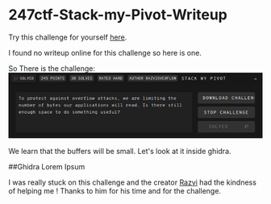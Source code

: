 # 247ctf-Stack-my-Pivot-Writeup
Try this challenge for yourself [here](https://247ctf.com/).


I found no writeup online for this challenge so here is one.

So There is the challenge:
![alt text](./screenshots/247Dashboard.png "Challenge infos")

We learn that the buffers will be small.
Let's look at it inside ghidra.

##Ghidra
Lorem Ipsum


I was really stuck on this challenge and the creator [Razvi](https://twitter.com/Razvieu) had the kindness of helping me ! Thanks to him for his time and for the challenge.